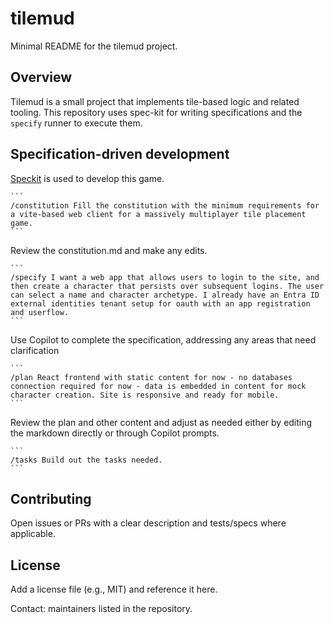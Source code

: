 # tilemud

Minimal README for the tilemud project.

## Overview
Tilemud is a small project that implements tile-based logic and related tooling. This repository uses spec-kit for writing specifications and the `specify` runner to execute them.


## Specification-driven development

[Speckit](https://github.com/github/spec-kit) is used to develop this game.

    ```
    /constitution Fill the constitution with the minimum requirements for a vite-based web client for a massively multiplayer tile placement game. 
    ```

Review the constitution.md and make any edits. 

    ```
    /specify I want a web app that allows users to login to the site, and then create a character that persists over subsequent logins. The user can select a name and character archetype. I already have an Entra ID external identities tenant setup for oauth with an app registration and userflow.
    ```

Use Copilot to complete the specification, addressing any areas that need clarification 

    ```
    /plan React frontend with static content for now - no databases connection required for now - data is embedded in content for mock character creation. Site is responsive and ready for mobile. 
    ```

Review the plan and other content and adjust as needed either by editing the markdown directly or through Copilot prompts.

    ```
    /tasks Build out the tasks needed.
    ```


## Contributing
Open issues or PRs with a clear description and tests/specs where applicable.

## License
Add a license file (e.g., MIT) and reference it here.

Contact: maintainers listed in the repository.